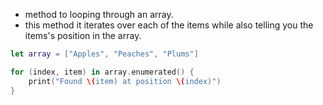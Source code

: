 - method to looping through an array.
- this method it iterates over each of the items while also telling you the items's position in the array.

```swift
let array = ["Apples", "Peaches", "Plums"]

for (index, item) in array.enumerated() {
    print("Found \(item) at position \(index)")
}
```
